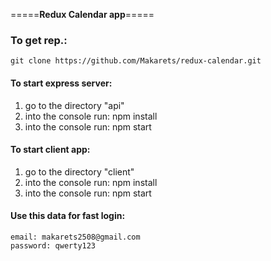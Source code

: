 
=====**Redux Calendar app**=====

### To get rep.:
	git clone https://github.com/Makarets/redux-calendar.git


#### To start express server: 
1. go to the directory "api"
2. into the console run: npm install
3. into the console run: npm start
	
#### To start client app:
1. go to the directory "client"
2. into the console run: npm install
3. into the console run: npm start

#### Use this data for fast login:
	email: makarets2508@gmail.com
	password: qwerty123
